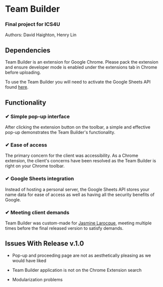 # Team Builder
### Final project for ICS4U

Authors: David Haighton, Henry Lin

## Dependencies

Team Builder is an extension for Google Chrome. Please pack the extension and
ensure developer mode is enabled under the extensions tab in Chrome before
uploading.

To use the Team Builder you will need to activate the Google Sheets API found
[here](https://developers.google.com/sheets/api/).

## Functionality

### ✔ Simple pop-up interface

After clicking the extension button on the toolbar, a simple and effective
pop-up demonstrates the Team Builder's functionality.

### ✔ Ease of access

The primary concern for the client was accessibility. As a Chrome extension, the
client's concerns have been resolved as the Team Builder is right on your Chrome
toolbar.

### ✔ Google Sheets integration

Instead of hosting a personal server, the Google Sheets API stores your name
data for ease of access as well as having all the security benefits of Google.

### ✔ Meeting client demands

Team Builder was custom-made for [Jasmine Larocque](jasmine.larocque@ocdsb.ca),
meeting multiple times before the final released version to satisfy demands.

## Issues With Release v.1.0

* Pop-up and proceeding page are not as aesthetically pleasing as we would have
 liked

* Team Builder application is not on the Chrome Extension search

* Modularization problems
